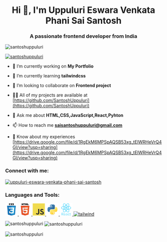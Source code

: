 <h1 align="center">Hi 👋, I'm Uppuluri Eswara Venkata Phani Sai Santosh</h1>
<h3 align="center">A passionate frontend developer from India</h3>

<p align="left"> <img src="https://komarev.com/ghpvc/?username=santoshuppuluri&label=Profile%20views&color=0e75b6&style=flat" alt="santoshuppuluri" /> </p>

<p align="left"> <a href="https://github.com/ryo-ma/github-profile-trophy"><img src="https://github-profile-trophy.vercel.app/?username=santoshuppuluri" alt="santoshuppuluri" /></a> </p>

- 🔭 I’m currently working on **My Portfolio**

- 🌱 I’m currently learning **tailwindcss**

- 👯 I’m looking to collaborate on **Frontend project**

- 👨‍💻 All of my projects are available at [https://github.com/SantoshUppuluri](https://github.com/SantoshUppuluri)

- 💬 Ask me about **HTML,CSS,JavaScript,React,Pyhton**

- 📫 How to reach me **saisantoshuppuluri@gmail.com**

- 📄 Know about my experiences [https://drive.google.com/file/d/1RgEkM6MPSpAQSB53xg_tElWRHeVrQ4Gl/view?usp=sharing](https://drive.google.com/file/d/1RgEkM6MPSpAQSB53xg_tElWRHeVrQ4Gl/view?usp=sharing)

<h3 align="left">Connect with me:</h3>
<p align="left">
<a href="https://linkedin.com/in/uppuluri-eswara-venkata-phani-sai-santosh" target="blank"><img align="center" src="https://raw.githubusercontent.com/rahuldkjain/github-profile-readme-generator/master/src/images/icons/Social/linked-in-alt.svg" alt="uppuluri-eswara-venkata-phani-sai-santosh" height="30" width="40" /></a>
</p>

<h3 align="left">Languages and Tools:</h3>
<p align="left"> <a href="https://www.w3schools.com/css/" target="_blank" rel="noreferrer"> <img src="https://raw.githubusercontent.com/devicons/devicon/master/icons/css3/css3-original-wordmark.svg" alt="css3" width="40" height="40"/> </a> <a href="https://www.w3.org/html/" target="_blank" rel="noreferrer"> <img src="https://raw.githubusercontent.com/devicons/devicon/master/icons/html5/html5-original-wordmark.svg" alt="html5" width="40" height="40"/> </a> <a href="https://developer.mozilla.org/en-US/docs/Web/JavaScript" target="_blank" rel="noreferrer"> <img src="https://raw.githubusercontent.com/devicons/devicon/master/icons/javascript/javascript-original.svg" alt="javascript" width="40" height="40"/> </a> <a href="https://www.python.org" target="_blank" rel="noreferrer"> <img src="https://raw.githubusercontent.com/devicons/devicon/master/icons/python/python-original.svg" alt="python" width="40" height="40"/> </a> <a href="https://reactjs.org/" target="_blank" rel="noreferrer"> <img src="https://raw.githubusercontent.com/devicons/devicon/master/icons/react/react-original-wordmark.svg" alt="react" width="40" height="40"/> </a> <a href="https://tailwindcss.com/" target="_blank" rel="noreferrer"> <img src="https://www.vectorlogo.zone/logos/tailwindcss/tailwindcss-icon.svg" alt="tailwind" width="40" height="40"/> </a> </p>

<p><img align="left" src="https://github-readme-stats.vercel.app/api/top-langs?username=santoshuppuluri&show_icons=true&locale=en&layout=compact" alt="santoshuppuluri" /></p>

<p>&nbsp;<img align="center" src="https://github-readme-stats.vercel.app/api?username=santoshuppuluri&show_icons=true&locale=en" alt="santoshuppuluri" /></p>

<p><img align="center" src="https://github-readme-streak-stats.herokuapp.com/?user=santoshuppuluri&" alt="santoshuppuluri" /></p>
